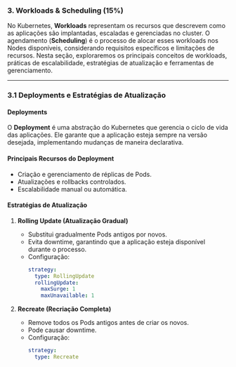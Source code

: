 ### **3. Workloads & Scheduling (15%)**

No Kubernetes, **Workloads** representam os recursos que descrevem como as aplicações são implantadas, escaladas e gerenciadas no cluster. O agendamento (**Scheduling**) é o processo de alocar esses workloads nos Nodes disponíveis, considerando requisitos específicos e limitações de recursos. Nesta seção, exploraremos os principais conceitos de workloads, práticas de escalabilidade, estratégias de atualização e ferramentas de gerenciamento.

---

### **3.1 Deployments e Estratégias de Atualização**

#### **Deployments**
O **Deployment** é uma abstração do Kubernetes que gerencia o ciclo de vida das aplicações. Ele garante que a aplicação esteja sempre na versão desejada, implementando mudanças de maneira declarativa.

#### **Principais Recursos do Deployment**
- Criação e gerenciamento de réplicas de Pods.
- Atualizações e rollbacks controlados.
- Escalabilidade manual ou automática.

#### **Estratégias de Atualização**
1. **Rolling Update (Atualização Gradual)**  
   - Substitui gradualmente Pods antigos por novos.  
   - Evita downtime, garantindo que a aplicação esteja disponível durante o processo.  
   - Configuração:  
     ```yaml
     strategy:
       type: RollingUpdate
       rollingUpdate:
         maxSurge: 1
         maxUnavailable: 1
     ```

2. **Recreate (Recriação Completa)**  
   - Remove todos os Pods antigos antes de criar os novos.  
   - Pode causar downtime.  
   - Configuração:  
     ```yaml
     strategy:
       type: Recreate
     ```